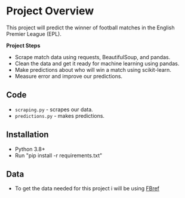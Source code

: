 # Project Overview

This project will predict the winner of football matches in the English Premier League (EPL).  

**Project Steps**

* Scrape match data using requests, BeautifulSoup, and pandas.  
* Clean the data and get it ready for machine learning using pandas.
* Make predictions about who will win a match using scikit-learn.
* Measure error and improve our predictions.

## Code

* `scraping.py` - scrapes our data.
* `predictions.py` - makes predictions.

## Installation

* Python 3.8+
* Run "pip install -r requirements.txt"

## Data

* To get the data needed for this project i will be using [FBref](https://fbref.com/en/) 